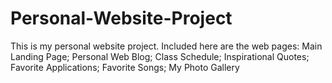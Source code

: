 # Personal-Website-Project
This is my personal website project. Included here are the web pages: Main Landing Page; Personal Web Blog; Class Schedule; Inspirational Quotes; Favorite Applications; Favorite Songs; My Photo Gallery
